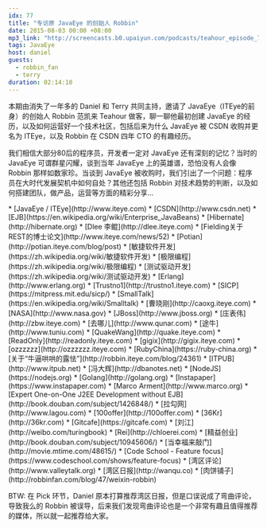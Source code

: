 ```yaml
---
idx: 77
title: "专访原 JavaEye 的创始人 Robbin"
date: 2015-08-03 00:00 +08:00
mp3_link: "http://screencasts.b0.upaiyun.com/podcasts/teahour_episode_77.m4a"
tags: JavaEye
host: daniel
guests:
  - robbin_fan
  - terry
duration: 02:14:10
---
```


本期由消失了一年多的 Daniel 和 Terry 共同主持，邀请了 JavaEye（ITEye的前身）的创始人 Robbin 范凯来 Teahour 做客，聊一聊他最初创建 JavaEye 的经历，以及如何运营好一个技术社区，包括后来为什么 JavaEye 被 CSDN 收购并更名为 ITEye，以及 Robbin 在 CSDN 四年 CTO 的有趣经历。

我们相信大部分80后的程序员，开发者一定对 JavaEye 还有深刻的记忆？当时的 JavaEye 可谓群星闪耀，谈到当年 JavaEye 上的英雄谱，恐怕没有人会像 Robbin 那样如数家珍。当谈到 JavaEye 被收购时，我们引出了一个问题：程序员在大时代发展契机中如何自处？其他还包括 Robbin 对技术趋势的判断，以及如何搭建团队，做产品，运营等方面的精彩分享...

<section class="notes" markdown="1">
* [JavaEye / ITEye](http://www.iteye.com)
* [CSDN](http://www.csdn.net)
* [EJB](https://en.wikipedia.org/wiki/Enterprise_JavaBeans)
* [Hibernate](http://hibernate.org)
* [Dlee 李鲲](http://dlee.iteye.com)
* [Fielding关于REST的博士论文](http://www.iteye.com/news/52)
* [Potian](http://potian.iteye.com/blog/post)
* [敏捷软件开发](https://zh.wikipedia.org/wiki/敏捷软件开发)
* [极限编程](https://zh.wikipedia.org/wiki/极限编程)
* [测试驱动开发](https://zh.wikipedia.org/wiki/测试驱动开发)
* [Erlang](http://www.erlang.org)
* [Trustno1](http://trustno1.iteye.com)
* [SICP](https://mitpress.mit.edu/sicp/)
* [SmallTalk](https://en.wikipedia.org/wiki/Smalltalk)
* [曹晓刚](http://caoxg.iteye.com)
* [NASA](http://www.nasa.gov)
* [JBoss](http://www.jboss.org)
* [庄表伟](http://zbw.iteye.com)
* [去哪儿](http://www.qunar.com)
* [途牛](http://www.tuniu.com)
* [QuakeWang](http://quake.iteye.com)
* [ReadOnly](http://readonly.iteye.com)
* [gigix](http://gigix.iteye.com)
* [ozzzzzz](http://ozzzzzz.iteye.com)
* [RubyChina](https://ruby-china.org)
* [关于“牛逼哄哄的露怯”](http://robbin.iteye.com/blog/24361)
* [ITPUB](http://www.itpub.net)
* [冯大辉](http://dbanotes.net)
* [NodeJS](https://nodejs.org)
* [Golang](http://golang.org)
* [Instapaper](https://www.instapaper.com)
* [Marco Arment](http://www.marco.org)
* [Expert One-on-One J2EE Development without EJB](http://book.douban.com/subject/1426848/)
* [拉勾网](http://www.lagou.com)
* [100offer](http://100offer.com)
* [36Kr](http://36kr.com)
* [Gitcafe](https://gitcafe.com)
* [刘江](http://weibo.com/turingbook)
* [Rei](http://chloerei.com)
* [精益创业](http://book.douban.com/subject/10945606/)
* [当幸福来敲门](http://movie.mtime.com/48615/)
* [Code School - Feature focus](https://www.codeschool.com/shows/feature-focus)
* [湾区评论](http://www.valleytalk.org)
* [湾区日报](http://wanqu.co)
* [肉饼铺子](http://robbinfan.com/blog/47/weixin-robbin)
</section>

BTW: 在 Pick 环节，Daniel 原本打算推荐湾区日报，但是口误说成了弯曲评论，导致我么的 Robbin 被误导，后来我们发现弯曲评论也是一个非常有趣且值得推荐的媒体，所以就一起推荐给大家。
